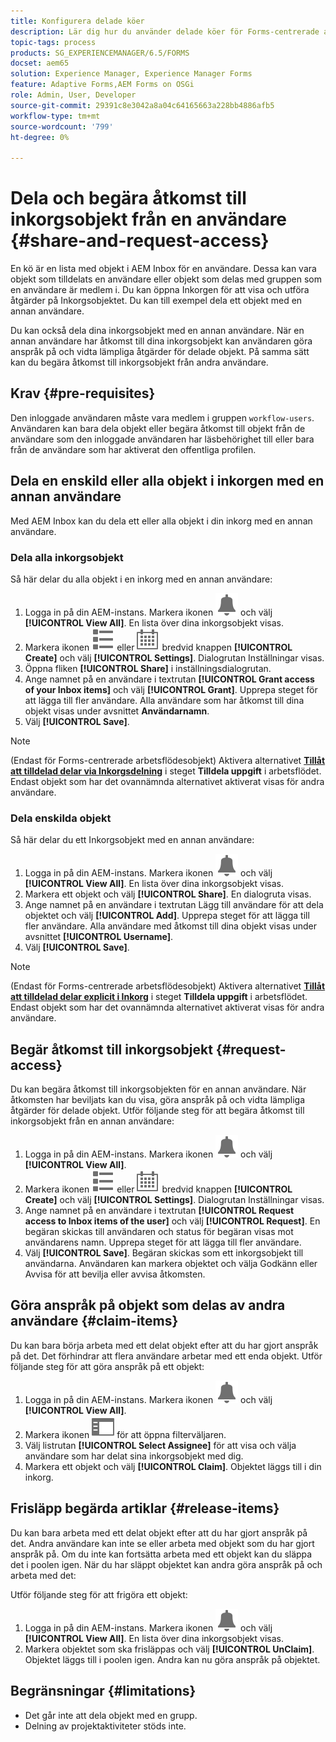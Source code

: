 ```yaml
---
title: Konfigurera delade köer
description: Lär dig hur du använder delade köer för Forms-centrerade arbetsflöden i AEM Forms på OSGi.
topic-tags: process
products: SG_EXPERIENCEMANAGER/6.5/FORMS
docset: aem65
solution: Experience Manager, Experience Manager Forms
feature: Adaptive Forms,AEM Forms on OSGi
role: Admin, User, Developer
source-git-commit: 29391c8e3042a8a04c64165663a228bb4886afb5
workflow-type: tm+mt
source-wordcount: '799'
ht-degree: 0%

---
```


# Dela och begära åtkomst till inkorgsobjekt från en användare {#share-and-request-access}

En kö är en lista med objekt i AEM Inbox för en användare. Dessa kan vara objekt som tilldelats en användare eller objekt som delas med gruppen som en användare är medlem i. Du kan öppna Inkorgen för att visa och utföra åtgärder på Inkorgsobjektet. Du kan till exempel dela ett objekt med en annan användare.

Du kan också dela dina inkorgsobjekt med en annan användare. När en annan användare har åtkomst till dina inkorgsobjekt kan användaren göra anspråk på och vidta lämpliga åtgärder för delade objekt. På samma sätt kan du begära åtkomst till inkorgsobjekt från andra användare.

## Krav {#pre-requisites}

Den inloggade användaren måste vara medlem i gruppen `workflow-users`. Användaren kan bara dela objekt eller begära åtkomst till objekt från de användare som den inloggade användaren har läsbehörighet till eller bara från de användare som har aktiverat den offentliga profilen.

## Dela en enskild eller alla objekt i inkorgen med en annan användare

Med AEM Inbox kan du dela ett eller alla objekt i din inkorg med en annan användare.

### Dela alla inkorgsobjekt

Så här delar du alla objekt i en inkorg med en annan användare:

1. Logga in på din AEM-instans. Markera ikonen ![Inkorg](assets/bell.svg) och välj **[!UICONTROL View All]**. En lista över dina inkorgsobjekt visas.
1. Markera ikonen ![Visa väljare](assets/viewlist.svg) eller ![Visa väljare](assets/calendar.svg) bredvid knappen **[!UICONTROL Create]** och välj **[!UICONTROL Settings]**. Dialogrutan Inställningar visas.
1. Öppna fliken **[!UICONTROL Share]** i inställningsdialogrutan.
1. Ange namnet på en användare i textrutan **[!UICONTROL Grant access of your Inbox items]** och välj **[!UICONTROL Grant]**. Upprepa steget för att lägga till fler användare. Alla användare som har åtkomst till dina objekt visas under avsnittet **Användarnamn**.
1. Välj **[!UICONTROL Save]**.

>[!NOTE]
>
>(Endast för Forms-centrerade arbetsflödesobjekt) Aktivera alternativet **[Tillåt att tilldelad delar via Inkorgsdelning](aem-forms-workflow-step-reference.md)** i steget **Tilldela uppgift** i arbetsflödet. Endast objekt som har det ovannämnda alternativet aktiverat visas för andra användare.

### Dela enskilda objekt

Så här delar du ett Inkorgsobjekt med en annan användare:

1. Logga in på din AEM-instans. Markera ikonen ![Inkorg](assets/bell.svg) och välj **[!UICONTROL View All]**. En lista över dina inkorgsobjekt visas.
1. Markera ett objekt och välj **[!UICONTROL Share]**. En dialogruta visas.
1. Ange namnet på en användare i textrutan Lägg till användare för att dela objektet och välj **[!UICONTROL Add]**. Upprepa steget för att lägga till fler användare. Alla användare med åtkomst till dina objekt visas under avsnittet **[!UICONTROL Username]**.
1. Välj **[!UICONTROL Save]**.


>[!NOTE]
>
>(Endast för Forms-centrerade arbetsflödesobjekt) Aktivera alternativet **[Tillåt att tilldelad delar explicit i Inkorg](aem-forms-workflow-step-reference.md)** i steget **Tilldela uppgift** i arbetsflödet. Endast objekt som har det ovannämnda alternativet aktiverat visas för andra användare.

## Begär åtkomst till inkorgsobjekt {#request-access}

Du kan begära åtkomst till inkorgsobjekten för en annan användare. När åtkomsten har beviljats kan du visa, göra anspråk på och vidta lämpliga åtgärder för delade objekt. Utför följande steg för att begära åtkomst till inkorgsobjekt från en annan användare:

1. Logga in på din AEM-instans. Markera ikonen ![Visa väljare](assets/bell.svg) och välj **[!UICONTROL View All]**.
1. Markera ikonen ![Visa väljare](assets/viewlist.svg) eller ![Visa väljare](assets/calendar.svg) bredvid knappen **[!UICONTROL Create]** och välj **[!UICONTROL Settings]**. Dialogrutan Inställningar visas.
1. Ange namnet på en användare i textrutan **[!UICONTROL Request access to Inbox items of the user]** och välj **[!UICONTROL Request]**. En begäran skickas till användaren och status för begäran visas mot användarens namn. Upprepa steget för att lägga till fler användare.
1. Välj **[!UICONTROL Save]**. Begäran skickas som ett inkorgsobjekt till användarna. Användaren kan markera objektet och välja Godkänn eller Avvisa för att bevilja eller avvisa åtkomsten.


## Göra anspråk på objekt som delas av andra användare {#claim-items}

Du kan bara börja arbeta med ett delat objekt efter att du har gjort anspråk på det. Det förhindrar att flera användare arbetar med ett enda objekt. Utför följande steg för att göra anspråk på ett objekt:

1. Logga in på din AEM-instans. Markera ikonen ![Inkorg](assets/bell.svg) och välj **[!UICONTROL View All]**.
1. Markera ikonen ![Endast innehåll](assets/railleft.svg) för att öppna filterväljaren.
1. Välj listrutan **[!UICONTROL Select Assignee]** för att visa och välja användare som har delat sina inkorgsobjekt med dig.
1. Markera ett objekt och välj **[!UICONTROL Claim]**. Objektet läggs till i din inkorg.

## Frisläpp begärda artiklar {#release-items}

Du kan bara arbeta med ett delat objekt efter att du har gjort anspråk på det. Andra användare kan inte se eller arbeta med objekt som du har gjort anspråk på. Om du inte kan fortsätta arbeta med ett objekt kan du släppa det i poolen igen.   När du har släppt objektet kan andra göra anspråk på och arbeta med det:

Utför följande steg för att frigöra ett objekt:

1. Logga in på din AEM-instans. Markera ikonen ![Inkorg](assets/bell.svg) och välj **[!UICONTROL View All]**. En lista över dina inkorgsobjekt visas.
1. Markera objektet som ska frisläppas och välj **[!UICONTROL UnClaim]**. Objektet läggs till i poolen igen. Andra kan nu göra anspråk på objektet.

## Begränsningar {#limitations}

* Det går inte att dela objekt med en grupp.
* Delning av projektaktiviteter stöds inte.
